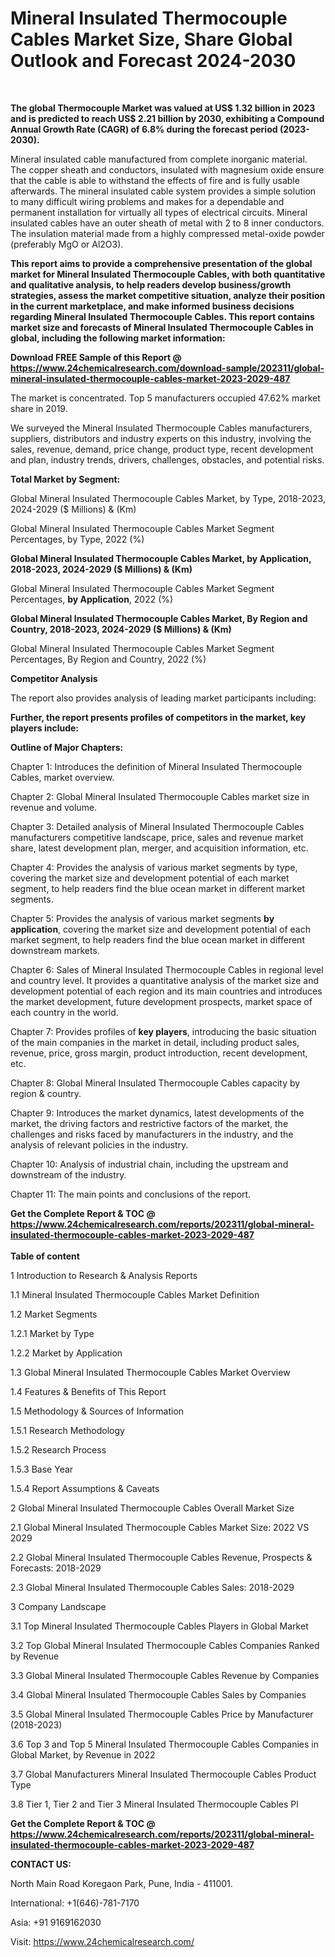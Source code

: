 <h1>Mineral Insulated Thermocouple Cables Market Size, Share Global Outlook and Forecast 2024-2030</h1><br/><p><strong>The global Thermocouple Market was valued at US$ 1.32 billion in 2023 and is predicted to reach US$ 2.21 billion by 2030, exhibiting a Compound Annual Growth Rate (<strong>CAGR</strong>) of 6.8% during the forecast period (2023-2030).</strong></p><p>Mineral insulated cable manufactured from complete inorganic material. The copper sheath and conductors, insulated with magnesium oxide ensure that the cable is able to withstand the effects of fire and is fully usable afterwards. The mineral insulated cable system provides a simple solution to many difficult wiring problems and makes for a dependable and permanent installation for virtually all types of electrical circuits. Mineral insulated cables have an outer sheath of metal with 2 to 8 inner conductors. The insulation material made from a highly compressed metal-oxide powder (preferably MgO or Al2O3).</p><p><strong>This report aims to provide a comprehensive presentation of the global market for Mineral Insulated Thermocouple Cables, with both quantitative and qualitative analysis, to help readers develop business/growth strategies, assess the market competitive situation, analyze their position in the current marketplace, and make informed business decisions regarding Mineral Insulated Thermocouple Cables. This report contains market size and forecasts of Mineral Insulated Thermocouple Cables in global, including the following market information:</strong></p><div><b>Download FREE Sample of this Report @ <a href="https://www.24chemicalresearch.com/download-sample/202311/global-mineral-insulated-thermocouple-cables-market-2023-2029-487">https://www.24chemicalresearch.com/download-sample/202311/global-mineral-insulated-thermocouple-cables-market-2023-2029-487</a></b></div><p>The market is concentrated. Top 5 manufacturers occupied 47.62% market share in 2019.</p><p>We surveyed the Mineral Insulated Thermocouple Cables manufacturers, suppliers, distributors and industry experts on this industry, involving the sales, revenue, demand, price change, product type, recent development and plan, industry trends, drivers, challenges, obstacles, and potential risks.</p><p><strong>Total Market by Segment:</strong></p><p>Global Mineral Insulated Thermocouple Cables Market, by Type, 2018-2023, 2024-2029 ($ Millions) & (Km)</p><p>Global Mineral Insulated Thermocouple Cables Market Segment Percentages, by Type, 2022 (%)</p><p><strong>Global Mineral Insulated Thermocouple Cables Market, <strong>by Application</strong>, 2018-2023, 2024-2029 ($ Millions) & (Km)</strong></p><p>Global Mineral Insulated Thermocouple Cables Market Segment Percentages, <strong>by Application</strong>, 2022 (%)</p><p><strong>Global Mineral Insulated Thermocouple Cables Market, By Region and Country, 2018-2023, 2024-2029 ($ Millions) & (Km)</strong></p><p>Global Mineral Insulated Thermocouple Cables Market Segment Percentages, By Region and Country, 2022 (%)</p><p><strong>Competitor Analysis</strong></p><p>The report also provides analysis of leading market participants including:</p><p><strong>Further, the report presents profiles of competitors in the market, <strong>key players</strong> include:</strong></p><p><strong>Outline of Major Chapters:</strong></p><p>Chapter 1: Introduces the definition of Mineral Insulated Thermocouple Cables, market overview.</p><p>Chapter 2: Global Mineral Insulated Thermocouple Cables market size in revenue and volume.</p><p>Chapter 3: Detailed analysis of Mineral Insulated Thermocouple Cables manufacturers competitive landscape, price, sales and revenue market share, latest development plan, merger, and acquisition information, etc.</p><p>Chapter 4: Provides the analysis of various market segments by type, covering the market size and development potential of each market segment, to help readers find the blue ocean market in different market segments.</p><p>Chapter 5: Provides the analysis of various market segments <strong>by application</strong>, covering the market size and development potential of each market segment, to help readers find the blue ocean market in different downstream markets.</p><p>Chapter 6: Sales of Mineral Insulated Thermocouple Cables in regional level and country level. It provides a quantitative analysis of the market size and development potential of each region and its main countries and introduces the market development, future development prospects, market space of each country in the world.</p><p>Chapter 7: Provides profiles of <strong>key players</strong>, introducing the basic situation of the main companies in the market in detail, including product sales, revenue, price, gross margin, product introduction, recent development, etc.</p><p>Chapter 8: Global Mineral Insulated Thermocouple Cables capacity by region & country.</p><p>Chapter 9: Introduces the market dynamics, latest developments of the market, the driving factors and restrictive factors of the market, the challenges and risks faced by manufacturers in the industry, and the analysis of relevant policies in the industry.</p><p>Chapter 10: Analysis of industrial chain, including the upstream and downstream of the industry.</p><p>Chapter 11: The main points and conclusions of the report.</p><div><b>Get the Complete Report & TOC @ <a href="https://www.24chemicalresearch.com/reports/202311/global-mineral-insulated-thermocouple-cables-market-2023-2029-487">https://www.24chemicalresearch.com/reports/202311/global-mineral-insulated-thermocouple-cables-market-2023-2029-487</a></b></div><br><b>Table of content</b><p>1 Introduction to Research & Analysis Reports<br />
 
  1.1 Mineral Insulated Thermocouple Cables Market Definition<br />
 
  1.2 Market Segments<br />
 
  1.2.1 Market by Type<br />
 
  1.2.2 Market by Application<br />
 
  1.3 Global Mineral Insulated Thermocouple Cables Market Overview<br />
 
  1.4 Features & Benefits of This Report<br />
 
  1.5 Methodology & Sources of Information<br />
 
  1.5.1 Research Methodology<br />
 
  1.5.2 Research Process<br />
 
  1.5.3 Base Year<br />
 
  1.5.4 Report Assumptions & Caveats<br />
 
 2 Global Mineral Insulated Thermocouple Cables Overall Market Size<br />
 
  2.1 Global Mineral Insulated Thermocouple Cables Market Size: 2022 VS 2029<br />
 
  2.2 Global Mineral Insulated Thermocouple Cables Revenue, Prospects & Forecasts: 2018-2029<br />
 
  2.3 Global Mineral Insulated Thermocouple Cables Sales: 2018-2029<br />
 
 3 Company Landscape<br />
 
  3.1 Top Mineral Insulated Thermocouple Cables Players in Global Market<br />
 
  3.2 Top Global Mineral Insulated Thermocouple Cables Companies Ranked by Revenue<br />
 
  3.3 Global Mineral Insulated Thermocouple Cables Revenue by Companies<br />
 
  3.4 Global Mineral Insulated Thermocouple Cables Sales by Companies<br />
 
  3.5 Global Mineral Insulated Thermocouple Cables Price by Manufacturer (2018-2023)<br />
 
  3.6 Top 3 and Top 5 Mineral Insulated Thermocouple Cables Companies in Global Market, by Revenue in 2022<br />
 
  3.7 Global Manufacturers Mineral Insulated Thermocouple Cables Product Type<br />
 
  3.8 Tier 1, Tier 2 and Tier 3 Mineral Insulated Thermocouple Cables Pl<br><div><b>Get the Complete Report & TOC @ <a href="https://www.24chemicalresearch.com/reports/202311/global-mineral-insulated-thermocouple-cables-market-2023-2029-487">https://www.24chemicalresearch.com/reports/202311/global-mineral-insulated-thermocouple-cables-market-2023-2029-487</a></b></div></p>
 
 <b>CONTACT US:</b><br>
 
 North Main Road Koregaon Park, Pune, India - 411001.<br/>
 
 International: +1(646)-781-7170<br/>
 
 Asia: +91 9169162030<br/>
 
 Visit: <a href="https://www.24chemicalresearch.com/">https://www.24chemicalresearch.com/</a>
 
 <br>